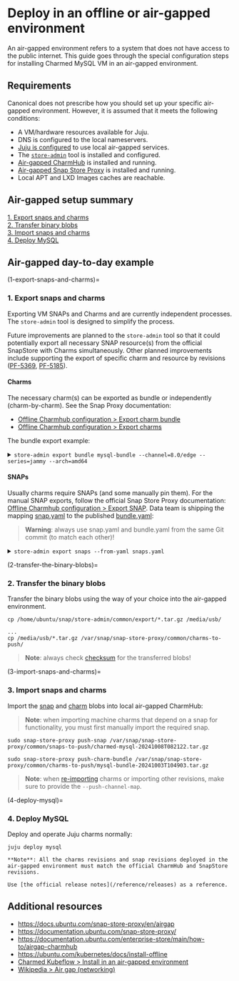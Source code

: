 
# Deploy in an offline or air-gapped environment

An air-gapped environment refers to a system that does not have access to the public internet.
This guide goes through the special configuration steps for installing Charmed MySQL VM in an air-gapped environment.

## Requirements

Canonical does not prescribe how you should set up your specific air-gapped environment. However, it is assumed that it meets the following conditions:

* A VM/hardware resources available for Juju.
* DNS is configured to the local nameservers.
* [Juju is configured](https://documentation.ubuntu.com/enterprise-store/main/how-to/airgap-charmhub/#configure-juju) to use local air-gapped services.
* The [`store-admin`](https://snapcraft.io/store-admin) tool is installed and configured.
* [Air-gapped CharmHub](https://documentation.ubuntu.com/enterprise-store/main/how-to/airgap-charmhub) is installed and running.
* [Air-gapped Snap Store Proxy](https://documentation.ubuntu.com/snap-store-proxy/) is installed and running.
* Local APT and LXD Images caches are reachable.

## Air-gapped setup summary

[1\. Export snaps and charms](1-export-snaps-and-charms) <br>
[2\. Transfer binary blobs](2-transfer-the-binary-blobs) <br>
[3\. Import snaps and charms](3-import-snaps-and-charms) <br>
[4\. Deploy MySQL](4-deploy-mysql)

## Air-gapped day-to-day example

(1-export-snaps-and-charms)=
### 1. Export snaps and charms
Exporting VM SNAPs and Charms and  are currently independent processes. The `store-admin` tool is designed to simplify the process. 

Future improvements are planned to the `store-admin` tool so that it could potentially export all necessary SNAP resource(s) from the official SnapStore with Charms simultaneously. Other planned improvements include supporting the export of specific charm and resource by revisions ([PF-5369](https://warthogs.atlassian.net/browse/PF-5369), [PF-5185](https://warthogs.atlassian.net/browse/PF-5185)).

#### Charms
 The necessary charm(s) can be exported as bundle or independently (charm-by-charm). See the Snap Proxy documentation:
* [Offline Charmhub configuration > Export charm bundle](https://documentation.ubuntu.com/enterprise-store/main/how-to/airgap-charmhub/#export-charm-bundles)
* [Offline Charmhub configuration > Export charms](https://documentation.ubuntu.com/enterprise-store/main/how-to/airgap-charmhub/#export-charms)

The bundle export example:

<details> 
<summary><code>store-admin export bundle mysql-bundle --channel=8.0/edge --series=jammy --arch=amd64</code></summary>

```
Downloading mysql-bundle revision 52 (8.0/edge)
  [####################################]  100%
Downloading data-integrator revision 71 (edge)
  [####################################]  100%
Downloading grafana-agent revision 286 (edge)
  [####################################]  100%          
Downloading landscape-client revision 69 (edge)
  [####################################]  100%          
Downloading mysql revision 301 (8.0/edge)
  [####################################]  100%          
Downloading mysql-router revision 247 (dpe/edge)
  [####################################]  100%          
Downloading mysql-test-app revision 63 (edge)
  [####################################]  100%          
Downloading s3-integrator revision 59 (edge)
  [####################################]  100%
Downloading self-signed-certificates revision 200 (edge)
  [####################################]  100%          
Downloading sysbench revision 78 (edge)
  [####################################]  100%          
Downloading ubuntu-advantage revision 113 (edge)
  [####################################]  100%          
Successfully exported charm bundle mysql-bundle: /home/ubuntu/snap/store-admin/common/export/mysql-bundle-20241008T084100.tar.gz
```
</details>

#### SNAPs
Usually charms require SNAPs (and some manually pin them). For the manual SNAP exports, follow the official Snap Store Proxy documentation: [Offline Charmhub configuration > Export SNAP](https://documentation.ubuntu.com/enterprise-store/main/how-to/airgap-charmhub/#export-snap-resources). Data team is shipping the mapping [snap.yaml](https://github.com/canonical/mysql-bundle/blob/main/releases/latest/) to the published [bundle.yaml](https://github.com/canonical/mysql-bundle/blob/main/releases/latest/):

> **Warning**: always use snap.yaml and bundle.yaml from the same Git commit (to match each other)!

<details>
<summary><code>store-admin export snaps --from-yaml snaps.yaml</code></summary>

```shell
Downloading grafana-agent revision 51 (latest/stable amd64)
  [####################################]  100%          
Downloading grafana-agent revision 82 (latest/stable amd64)
  [####################################]  100%          
Downloading charmed-mysql revision 109 (8.0/edge amd64)
  [####################################]  100%          
Downloading charmed-mysql revision 114 (8.0/edge amd64)
  [####################################]  100%          
Downloading canonical-livepatch revision 282 (latest/stable amd64)
  [####################################]  100%          
Successfully exported snaps:
grafana-agent: /home/ubuntu/snap/store-admin/common/export/grafana-agent-20241008T082122.tar.gz
charmed-mysql: /home/ubuntu/snap/store-admin/common/export/charmed-mysql-20241008T082122.tar.gz
canonical-livepatch: /home/ubuntu/snap/store-admin/common/export/canonical-livepatch-20241008T082122.tar.gz
```
</details>

(2-transfer-the-binary-blobs)=
### 2. Transfer the binary blobs 

Transfer the binary blobs using the way of your choice into the air-gapped environment.

```shell
cp /home/ubuntu/snap/store-admin/common/export/*.tar.gz /media/usb/

...
cp /media/usb/*.tar.gz /var/snap/snap-store-proxy/common/charms-to-push/
```
> **Note**: always check [checksum](https://en.wikipedia.org/wiki/Checksum) for the transferred blobs!

(3-import-snaps-and-charms)=
### 3. Import snaps and charms

 Import the [snap](https://documentation.ubuntu.com/enterprise-store/main/how-to/airgap/#importing-pushing-snaps) and [charm](https://documentation.ubuntu.com/enterprise-store/main/how-to/airgap-charmhub/#import-packages) blobs into local air-gapped CharmHub:

> **Note**: when importing machine charms that depend on a snap for functionality, you must first manually import the required snap.
```shell
sudo snap-store-proxy push-snap /var/snap/snap-store-proxy/common/snaps-to-push/charmed-mysql-20241008T082122.tar.gz

sudo snap-store-proxy push-charm-bundle /var/snap/snap-store-proxy/common/charms-to-push/mysql-bundle-20241003T104903.tar.gz
```
> **Note**: when [re-importing](https://documentation.ubuntu.com/enterprise-store/main/how-to/airgap-charmhub/#import-packages) charms or importing other revisions, make sure to provide the `--push-channel-map`.

(4-deploy-mysql)=
### 4. Deploy MySQL

 Deploy and operate Juju charms normally:
```shell
juju deploy mysql
```
```{note}
**Note**: All the charms revisions and snap revisions deployed in the air-gapped environment must match the official CharmHub and SnapStore revisions.

Use [the official release notes](/reference/releases) as a reference.
```

## Additional resources

* https://docs.ubuntu.com/snap-store-proxy/en/airgap
* https://documentation.ubuntu.com/snap-store-proxy/
* https://documentation.ubuntu.com/enterprise-store/main/how-to/airgap-charmhub
* https://ubuntu.com/kubernetes/docs/install-offline
* [Charmed Kubeflow > Install in an air-gapped environment](https://documentation.ubuntu.com/charmed-kubeflow/how-to/install/install-air-gapped/)
*  [Wikipedia > Air gap (networking)](https://en.wikipedia.org/wiki/Air_gap_(networking))

